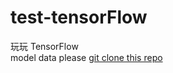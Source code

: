 # test-tensorFlow
玩玩 TensorFlow  
model data  please [git clone this repo](https://github.com/DavidCai1993/vgg19-tensorflowjs-model)
